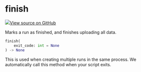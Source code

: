 # finish



[![](https://www.tensorflow.org/images/GitHub-Mark-32px.png)View source on GitHub](https://www.github.com/wandb/client/tree/v0.10.31.dev1/wandb/sdk/wandb_run.py#L2434-L2442)



Marks a run as finished, and finishes uploading all data.

```python
finish(
    exit_code: int = None
) -> None
```




This is used when creating multiple runs in the same process.
We automatically call this method when your script exits.